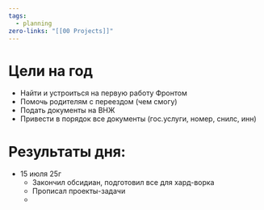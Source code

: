 ```yaml
---
tags:
  - planning
zero-links: "[[00 Projects]]"
---
```

# Цели на год
- Найти и устроиться на первую работу Фронтом
- Помочь родителям с переездом (чем смогу)
- Подать документы на ВНЖ
- Привести в порядок все документы (гос.услуги, номер, снилс, инн)


# Результаты дня:

- 15 июля 25г
	- Закончил обсидиан, подготовил все для хард-ворка
	- Прописал проекты-задачи 
	- 